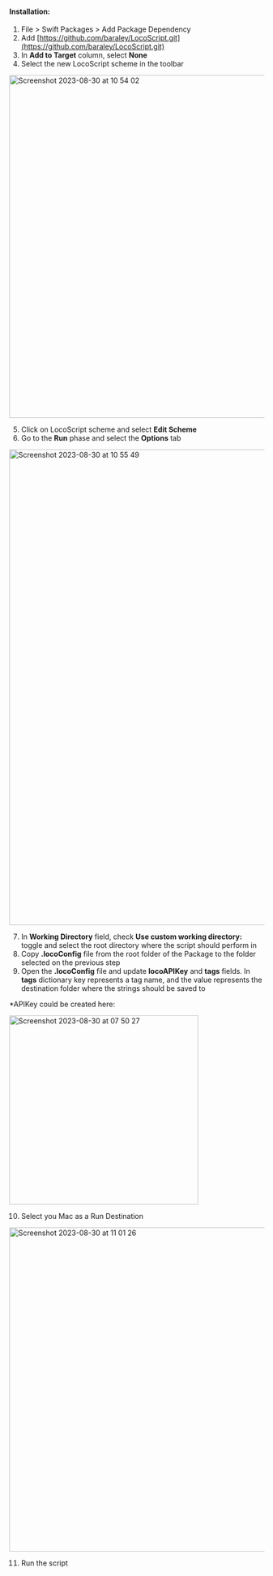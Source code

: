 #### Installation:
1. File > Swift Packages > Add Package Dependency
2. Add [https://github.com/baraley/LocoScript.git](https://github.com/baraley/LocoScript.git)
3. In **Add to Target** column, select **None**
4. Select the new LocoScript scheme in the toolbar
<img width="676" alt="Screenshot 2023-08-30 at 10 54 02" src="https://github.com/baraley/LocoScript/assets/13876908/738c5697-e333-4536-98ec-5ff19f844964">


5. Click on LocoScript scheme and select **Edit Scheme**
6. Go to the **Run** phase and select the **Options** tab
<img width="938" alt="Screenshot 2023-08-30 at 10 55 49" src="https://github.com/baraley/LocoScript/assets/13876908/fa298354-25ab-4511-b02a-23e099d36894">



7. In **Working Directory** field, check **Use custom working directory:** toggle and select the root directory where the script should perform in
8. Copy **.locoConfig** file from the root folder of the Package to the folder selected on the previous step
9. Open the **.locoConfig** file and update **locoAPIKey** and **tags** fields. In **tags** dictionary key represents a tag name, and the value represents the destination folder where the strings should be saved to

*APIKey could be created here:

<img width="373" alt="Screenshot 2023-08-30 at 07 50 27" src="https://github.com/baraley/LocoScript/assets/13876908/12eb0628-3b7c-41d1-98ef-5db0532a3003">

10. Select you Mac as a Run Destination
<img width="639" alt="Screenshot 2023-08-30 at 11 01 26" src="https://github.com/baraley/LocoScript/assets/13876908/7453fbd0-b39a-4f53-bbe4-bdab4bf9c488">


11. Run the script
